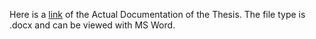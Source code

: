 Here is a [link](https://drive.google.com/file/d/1zCdRALrgatisjfrcXEjWSHr4B8lZk2VJ/view?usp=drivesdk) of the Actual Documentation of the Thesis. The file type is .docx and can be viewed with MS Word.
